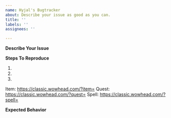 ```yaml
---
name: Hyjal's Bugtracker
about: Describe your issue as good as you can.
title: ''
labels: ''
assignees: ''

---
```


**Describe Your Issue**
<!--- A clear description what the bug is. -->

**Steps To Reproduce**
<!--- Steps to reproduce the behavior. Provide as much details as possible. -->
1.
2. 
3. 

<!--- Include IDs of affected NPCs , items, quests or spells with a link to the relevant page. -->
Item: https://classic.wowhead.com/?item=
Quest: https://classic.wowhead.com/?quest=
Spell: https://classic.wowhead.com/?spell=

**Expected Behavior**
<!--- Describe how it **should** work. -->
